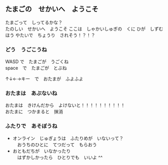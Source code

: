 ## たまごの　せかいへ　ようこそ

たまごって　しってるかな？  
たのしい　せかいへ　ようこそ
ここは　しゃかいしゅぎの　くに
ひが　しずむ　ほう
やたいで　ちょうり　されそう！？！？

### どう　うごこうね

  WASD  で　たまごが　うごくね  
  space　で　たまごが　とぶね
  
  ↑↓←→キー　で　おたまが　ふよふよ  

### おたまは　あぶないね

おたまは　きけんだから　よけないと！！！！！！！！！！  
おたまに　つかまると　抹消

### ふたりで　あそぼうね

- オンライン　じゅぎょうは　ふたりめが　いないって？  
　おうちのひとに　てつだって　もらおう
- おともだちが　いなかったり  
　はずかしかったら　ひとりでも　いいよ ^^
